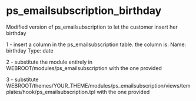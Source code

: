 # ps_emailsubscription_birthday
Modified version of ps_emailsubscription to let the customer insert her birthday

1 - insert a column in the ps_emailsubscription table. 
    the column is:
        Name: birthday
        Type: date
        
2 - substitute the module entirely in WEBROOT/modules/ps_emailsubscription with the one provided

3 - substitute WEBROOT/themes/YOUR_THEME/modules/ps_emailsubscription/views/templates/hook/ps_emailsubscription.tpl with the one provided
